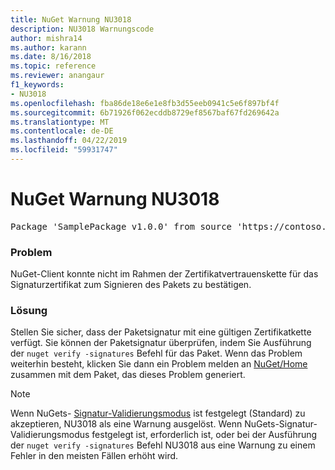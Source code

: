 ```yaml
---
title: NuGet Warnung NU3018
description: NU3018 Warnungscode
author: mishra14
ms.author: karann
ms.date: 8/16/2018
ms.topic: reference
ms.reviewer: anangaur
f1_keywords:
- NU3018
ms.openlocfilehash: fba86de18e6e1e8fb3d55eeb0941c5e6f897bf4f
ms.sourcegitcommit: 6b71926f062ecddb8729ef8567baf67fd269642a
ms.translationtype: MT
ms.contentlocale: de-DE
ms.lasthandoff: 04/22/2019
ms.locfileid: "59931747"
---
```

# <a name="nuget-warning-nu3018"></a>NuGet Warnung NU3018

<pre>Package 'SamplePackage v1.0.0' from source 'https://contoso.com/index.json': The primary signature found a chain building issue: A certificate chain processed, but terminated in a root certificate which is not trusted by the trust provider.</pre>

### <a name="issue"></a>Problem

NuGet-Client konnte nicht im Rahmen der Zertifikatvertrauenskette für das Signaturzertifikat zum Signieren des Pakets zu bestätigen.


### <a name="solution"></a>Lösung

Stellen Sie sicher, dass der Paketsignatur mit eine gültigen Zertifikatkette verfügt. Sie können der Paketsignatur überprüfen, indem Sie Ausführung der `nuget verify -signatures` Befehl für das Paket. Wenn das Problem weiterhin besteht, klicken Sie dann ein Problem melden an [NuGet/Home](https://github.com/NuGet/Home/issues) zusammen mit dem Paket, das dieses Problem generiert.


> [!Note]
> Wenn NuGets- [Signatur-Validierungsmodus](https://docs.microsoft.com/en-us/nuget/consume-packages/installing-signed-packages#configure-package-signature-requirements) ist festgelegt (Standard) zu akzeptieren, NU3018 als eine Warnung ausgelöst. Wenn NuGets-Signatur-Validierungsmodus festgelegt ist, erforderlich ist, oder bei der Ausführung der `nuget verify -signatures` Befehl NU3018 aus eine Warnung zu einem Fehler in den meisten Fällen erhöht wird. 